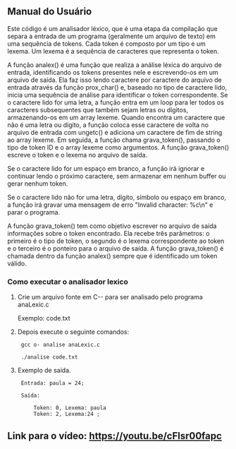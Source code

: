 ## Manual do Usuário 

Este código é um analisador léxico, que é uma etapa da compilação que separa a entrada de um programa (geralmente um arquivo de texto) em uma sequência de tokens. Cada token é composto por um tipo e um lexema. Um lexema é a sequência de caracteres que representa o token.

A função analex() é uma função que realiza a análise léxica do arquivo de entrada, identificando os tokens presentes nele e escrevendo-os em um arquivo de saída. Ela faz isso lendo caractere por caractere do arquivo de entrada através da função prox_char() e, baseado no tipo de caractere lido, inicia uma sequência de análise para identificar o token correspondente. Se o caractere lido for uma letra, a função entra em um loop para ler todos os caracteres subsequentes que também sejam letras ou dígitos, armazenando-os em um array lexeme. Quando encontra um caractere que não é uma letra ou dígito, a função coloca esse caractere de volta no arquivo de entrada com ungetc() e adiciona um caractere de fim de string ao array lexeme. Em seguida, a função chama grava_token(), passando o tipo de token ID e o array lexeme como argumentos. A função grava_token() escreve o token e o lexema no arquivo de saída.

Se o caractere lido for um espaço em branco, a função irá ignorar e continuar lendo o próximo caractere, sem armazenar em nenhum buffer ou gerar nenhum token.

Se o caractere lido não for uma letra, dígito, símbolo ou espaço em branco, a função irá gravar uma mensagem de erro "Invalid character: %c\n" e parar o programa.

A função grava_token() tem como objetivo escrever no arquivo de saída informações sobre o token encontrado. Ela recebe três parâmetros: o primeiro é o tipo de token, o segundo é o lexema correspondente ao token e o terceiro é o ponteiro para o arquivo de saída. A função grava_token() é chamada dentro da função analex() sempre que é identificado um token válido.

### Como executar o analisador lexico 

1) Crie um arquivo fonte em C-- para ser analisado pelo programa anaLexic.c 
    
    Exemplo: code.txt

2) Depois execute o seguinte comandos:

        gcc o- analise anaLexic.c

        ./analise code.txt

3) Exemplo de saída. 
        
        Entrada: paula = 24;

        Saída: 

            Token: 0, Lexema: paula
            Token: 2, Lexema:24 ;


## Link para o vídeo: https://youtu.be/cFlsr00fapc
